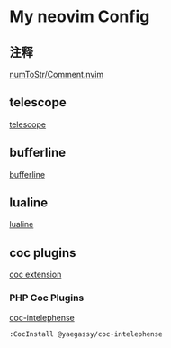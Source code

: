 # My neovim Config

## 注释

[numToStr/Comment.nvim](https://github.com/numToStr/Comment.nvim)

##  telescope 

[telescope](https://github.com/nvim-telescope/telescope.nvim)

## bufferline

[bufferline](https://github.com/akinsho/bufferline.nvim)

## lualine

[lualine](https://github.com/nvim-lualine/lualine.nvim)

## coc plugins

[coc extension](https://github.com/neoclide/coc.nvim/wiki/Using-coc-extensions)

### PHP Coc Plugins

[coc-intelephense](https://github.com/yaegassy/coc-intelephense)

```
:CocInstall @yaegassy/coc-intelephense
```
